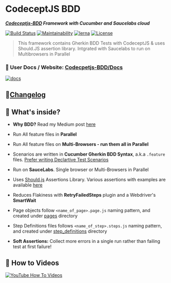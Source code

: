 # CodeceptJS BDD

**_[Codeceptjs-BDD](http://gkushang.github.io/) Framework with Cucumber and Saucelabs cloud_**

[![Build Status](https://travis-ci.org/gkushang/codeceptjs-bdd.svg?branch=develop)](https://travis-ci.org/gkushang/codeceptjs-bdd) [![Maintainability](https://api.codeclimate.com/v1/badges/348efbea54ac5670b73f/maintainability)](https://codeclimate.com/github/gkushang/codeceptjs-bdd/maintainability) [![lerna](https://img.shields.io/badge/maintained%20with-lerna-cc00ff.svg)](https://lerna.js.org/) [![License](https://img.shields.io/npm/l/codeceptjs-cucumber.svg)](LICENSE)

> This framework contains Gherkin BDD Tests with CodeceptJS & uses Should.JS assertion library. Intgrated with Saucelabs to run on Multibrowsers in Parallel

### 📖 User Docs / Website: [Codecpetjs-BDD/Docs](http://gkushang.github.io/)

<a href="https://gkushang.github.io" rel="nofollow noreferrer" target="_blank"><img src="https://i.postimg.cc/8zDLzZRq/Screen-Shot-2020-01-28-at-6-27-28-PM.png" alt="docs"></a>

## 🚚[Changelog](http://gkushang.github.io/CHANGELOG/)

## 🧐 What's inside?

-   **Why BDD?** Read my Medium post [here](https://medium.com/hackernoon/bdd-in-3-minutes-c3f8fc022237)

-   Run All feature files in **Parallel**

-   Run All feature files on **Multi-Browsers - run them all in Parallel**

-   Scenarios are written in **Cucumber Gherkin BDD Syntax**, a.k.a `.feature` files. [Prefer writing Declartive Test Scenarios](https://wiki.saucelabs.com/display/DOCS/Best+Practice%3A+Imperative+v.+Declarative+Testing+Scenarios)

-   Run on **SauceLabs**. Single browser or Multi-Browsers in Parallel

-   Uses [Should.js](https://shouldjs.github.io/) Assertions Library. Various assertions with examples are available [here](https://github.com/gkushang/codeceptjs-bdd/blob/master/packages/codeceptjs-cucumber/acceptance/step_definitions/search/github.steps.js)

-   Reduces Flakiness with **RetryFailedSteps** plugin and a Webdriver's **SmartWait**

-   Page objects follow `<name_of_page>.page.js` naming pattern, and created under [pages](https://github.com/gkushang/codeceptjs-bdd/tree/master/packages/codeceptjs-cucumber/acceptance/pages/) directory

-   Step Definitions files follows `<name_of_step>.steps.js` naming pattern, and created under [step_definitions](https://github.com/gkushang/codeceptjs-bdd/tree/master/packages/codeceptjs-cucumber/acceptance/step_definitions) directory

-   **Soft Assertions:** Collect more errors in a single run rather than failing test at first failure!

## 🎥 How to Videos

<a href="https://www.youtube.com/playlist?list=PL4i-APck4KuhawdeMqhREtuVf_14CBihm" rel="nofollow noreferrer" target="_blank"><img src="https://i.postimg.cc/3R3gddC3/quick-setup-yt.png" alt="YouTube How To Videos"></a>
